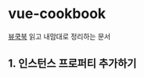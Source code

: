 # vue-cookbook
[뷰쿡북](https://kr.vuejs.org/v2/cookbook/index.html) 읽고 내맘대로 정리하는 문서   

## 1. 인스턴스 프로퍼티 추가하기

